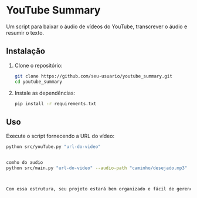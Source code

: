 # YouTube Summary

Um script para baixar o áudio de vídeos do YouTube, transcrever o áudio e resumir o texto.

## Instalação

1. Clone o repositório:
    ```bash
    git clone https://github.com/seu-usuario/youtube_summary.git
    cd youtube_summary
    ```

2. Instale as dependências:
    ```bash
    pip install -r requirements.txt
    ```

## Uso

Execute o script fornecendo a URL do vídeo:

```bash
python src/youTube.py "url-do-video"


comho do audio 
python src/main.py "url-do-video" --audio-path "caminho/desejado.mp3"



Com essa estrutura, seu projeto estará bem organizado e fácil de gerenciar. Se precisar de mais assistência, estou aqui para ajudar!
